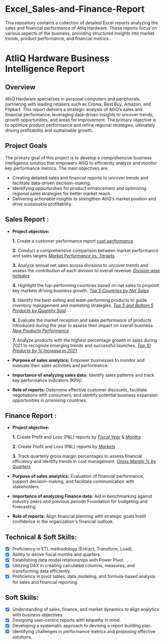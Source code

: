 # Excel_Sales-and-Finance-Report
This repository contains a collection of detailed Excel reports analyzing the sales and financial performance of Atliq Hardware. These reports focus on various aspects of the business, providing structured insights into market trends, product performance, and financial metrics..

# **AtliQ Hardware Business Intelligence Report**


**Overview**
---------------------------------------------------------------------------------------------------------------------------------------------------------------------
AtliQ Hardware specializes in personal computers and peripherals, partnering with leading retailers such as Croma, Best Buy, Amazon, and Flipkart. This report delivers a strategic analysis of AtliQ’s sales and financial performance, leveraging data-driven insights to uncover trends, growth opportunities, and areas for improvement. The primary objective is to optimize product performance and refine regional strategies, ultimately driving profitability and sustainable growth.

**Project Goals**
---------------------------------------------------------------------------------------------------------------------------------------------------------------------
The primary goal of this project is to develop a comprehensive business intelligence solution that empowers AtliQ to efficiently analyze and monitor key performance metrics. The main objectives are:

- Creating detailed sales and financial reports to uncover trends and facilitate data-driven decision-making.
- Identifying opportunities for product enhancement and optimizing regional sales strategies for better market reach.
- Delivering actionable insights to strengthen AtliQ’s market position and drive sustainable profitability.


## Sales Report :


- **Project objective:** 

    **1.** Create a customer performance report _[cust performance](https://github.com/danie-bit/Excel_Sales-and-Finance-Report/blob/main/Customer%20Performance%20Report.pdf)_ 

    **2.** Conduct a comprehensive comparison between market performance and sales targets _[Market Performance vs. Targets](https://github.com/danie-bit/Excel_Sales-and-Finance-Report/blob/main/Market%20Performance%20VS%20Target.pdf)_

    **3.** Analyze annual net sales across divisions to uncover trends and assess the contribution of each division to overall revenue. _[Division wise netsales](https://github.com/danie-bit/Excel_Sales-and-Finance-Report/blob/main/Division-wise%20report%20by%20NetSales%20in%202020%2C2021.pdf)_

    **4.** Highlight the top-performing countries based on net sales to pinpoint key markets driving business growth. _[Top 5 Countries by Net Sales](https://github.com/danie-bit/Excel_Sales-and-Finance-Report/blob/main/Top%205%20countries%20by%20NetSales%2021.pdf)_

    **5.** Identify the best-selling and least-performing products to guide inventory management and marketing strategies. _[Top 5 and Bottom 5 Products by Quantity Sold](https://github.com/danie-bit/Excel_Sales-and-Finance-Report/blob/main/Top%205%20and%20Bottom%205%20products%20by%20Quantity.pdf)_

    **6.** Evaluate the market reception and sales performance of products introduced during the year to assess their impact on overall business. _[New Products Performance](https://github.com/danie-bit/Excel_Sales-and-Finance-Report/blob/main/New%20products%2021.pdf)_

    **7.** Analyze products with the highest percentage growth in sales during 2021 to recognize emerging trends and successful launches. _[Top 10 Products by % Increase in 2021](https://github.com/danie-bit/Excel_Sales-and-Finance-Report/blob/main/Top%2010%20products%20by%20%25%20increase%2021.pdf)_


- **Purpose of sales analytics:** Empower businesses to monitor and evaluate their sales activities and performance.

- **Importance of analyzing sales data:** Identify sales patterns and track key performance indicators (KPIs).

- **Role of reports:** Determine effective customer discounts, facilitate negotiations with consumers, and identify potential business expansion opportunities in promising countries.


## Finance Report :

- **Project objective:** 

    **1.** Create Profit and Loss (P&L) reports by _[Fiscal Year](https://github.com/danie-bit/Excel_Sales-and-Finance-Report/blob/main/P%20%26%20L%20report.pdf)_ & _[Months](https://github.com/danie-bit/Excel_Sales-and-Finance-Report/blob/main/P%20%26%20L%20report%20by%20month.pdf)_ 

   **2.** Create Profit and Loss (P&L) reports by _[Markets](https://github.com/danie-bit/Excel_Sales-and-Finance-Report/blob/main/P%20%26%20L%20report%20by%20markets.pdf)_
  
   **3.** Track quarterly gross margin percentages to assess financial efficiency and identify trends in cost management. _[Gross Margin % by Quarters](https://github.com/danie-bit/Excel_Sales-and-Finance-Report/blob/main/Gross%20Margin%20%25%20by%20Quarters.pdf)_


- **Purpose of sales analytics:** Evaluation of financial performance, support decision-making, and facilitate communication with stakeholders.

- **Importance of analyzing Finance data:** Aid in benchmarking against industry peers and previous periods Foundation for budgeting and forecasting.

- **Role of reports:** Align financial planning with strategic goals Instill confidence in the organization's financial outlook.


## Technical & Soft Skills:
- [x]	Proficiency in ETL methodology (Extract, Transform, Load).
- [x]	Ability to derive fiscal months and quarters.
- [x]	Establishing data model relationships with Power Pivot.
- [x]	Utilizing DAX in creating calculated columns, measures, and transforming data efficiently.
- [x] Proficiency in pivot tables, data modeling, and formula-based analysis for sales and financial reporting.	

## Soft Skills:
- [x] Understanding of sales, finance, and market dynamics to align analytics with business objectives
- [x]	Designing user-centric reports with empathy in mind.
- [x]	Developing a systematic approach to devising a report building plan.
- [x]	Identifying challenges in performance metrics and proposing effective solutions.
